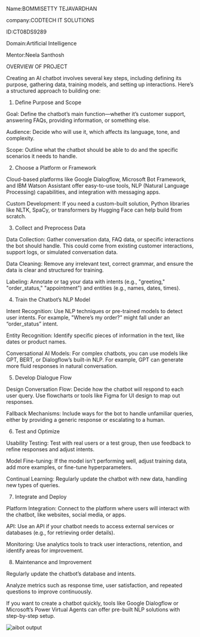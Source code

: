 Name:BOMMISETTY TEJAVARDHAN

company:CODTECH IT SOLUTIONS  

ID:CT08DS9289  

Domain:Artificial Intelligence    

Mentor:Neela Santhosh


OVERVIEW OF PROJECT


Creating an AI chatbot involves several key steps, including defining its purpose, gathering data, training models, and setting up interactions. Here’s a structured approach to building one:

1. Define Purpose and Scope

Goal: Define the chatbot’s main function—whether it’s customer support, answering FAQs, providing information, or something else.

Audience: Decide who will use it, which affects its language, tone, and complexity.

Scope: Outline what the chatbot should be able to do and the specific scenarios it needs to handle.


2. Choose a Platform or Framework

Cloud-based platforms like Google Dialogflow, Microsoft Bot Framework, and IBM Watson Assistant offer easy-to-use tools, NLP (Natural Language Processing) capabilities, and integration with messaging apps.

Custom Development: If you need a custom-built solution, Python libraries like NLTK, SpaCy, or transformers by Hugging Face can help build from scratch.


3. Collect and Preprocess Data

Data Collection: Gather conversation data, FAQ data, or specific interactions the bot should handle. This could come from existing customer interactions, support logs, or simulated conversation data.

Data Cleaning: Remove any irrelevant text, correct grammar, and ensure the data is clear and structured for training.

Labeling: Annotate or tag your data with intents (e.g., "greeting," "order_status," "appointment") and entities (e.g., names, dates, times).


4. Train the Chatbot’s NLP Model

Intent Recognition: Use NLP techniques or pre-trained models to detect user intents. For example, "Where’s my order?" might fall under an “order_status” intent.

Entity Recognition: Identify specific pieces of information in the text, like dates or product names.

Conversational AI Models: For complex chatbots, you can use models like GPT, BERT, or Dialogflow’s built-in NLP. For example, GPT can generate more fluid responses in natural conversation.


5. Develop Dialogue Flow

Design Conversation Flow: Decide how the chatbot will respond to each user query. Use flowcharts or tools like Figma for UI design to map out responses.

Fallback Mechanisms: Include ways for the bot to handle unfamiliar queries, either by providing a generic response or escalating to a human.


6. Test and Optimize

Usability Testing: Test with real users or a test group, then use feedback to refine responses and adjust intents.

Model Fine-tuning: If the model isn't performing well, adjust training data, add more examples, or fine-tune hyperparameters.

Continual Learning: Regularly update the chatbot with new data, handling new types of queries.


7. Integrate and Deploy

Platform Integration: Connect to the platform where users will interact with the chatbot, like websites, social media, or apps.

API: Use an API if your chatbot needs to access external services or databases (e.g., for retrieving order details).

Monitoring: Use analytics tools to track user interactions, retention, and identify areas for improvement.


8. Maintenance and Improvement

Regularly update the chatbot’s database and intents.

Analyze metrics such as response time, user satisfaction, and repeated questions to improve continuously.


If you want to create a chatbot quickly, tools like Google Dialogflow or Microsoft’s Power Virtual Agents can offer pre-built NLP solutions with step-by-step setup.

![aibot output](https://github.com/user-attachments/assets/1e03b7ad-6460-4953-b7f7-a4d8cb4b47bd)
